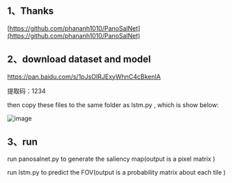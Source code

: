 ## 1、Thanks
[https://github.com/phananh1010/PanoSalNet](https://github.com/phananh1010/PanoSalNet)

## 2、download dataset and model
[https://pan.baidu.com/s/1pJsOIRJExyWhnC4cBkenlA ](https://pan.baidu.com/s/1pJsOIRJExyWhnC4cBkenlA)

提取码：1234

then copy these files to the same folder as lstm.py , which is show below:

![image](https://user-images.githubusercontent.com/32926995/130084195-f0d17f89-848a-44b6-a0f3-48b09287f954.png)

## 3、run 
run panosalnet.py to generate the saliency map(output is a pixel matrix )

run lstm.py to predict the FOV(output is a probability  matrix about each tile )



